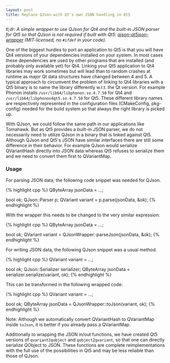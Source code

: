 ```yaml
---
layout: post
title: Replace QJson with Qt's own JSON handling in Qt5
---
```


*tl;dr: A simple wrapper to use QJson for Qt4 and the built-in JSON parser for Qt5 so that QJson is not required if built with Qt5: [qjson-qt5json-wrapper](https://github.com/xhochy/qjson-qt5json-wrapper) (MIT-licensed, no `#ifdef` in your code).*

One of the biggest hurdles to port an application to Qt5 is that you will have Qt4 versions of your dependencies installed on your system.
In most cases these dependencies are used by other programs that are installed (and probably only available yet) for Qt4.
Linking your Qt5 application to Qt4 libraries may work sometimes but will lead than to random crashes at runtime as major Qt data structures have changed between 4 and 5.
A typical approach to circumvent the problem of linking to Qt4 libraries with a Qt5 binary is to name the library differently w.r.t. the Qt version.
For example Phonon installs `/usr/lib64/libphonon.so.4.7.50` for Qt4 and `/usr/lib64/libphonon4qt5.so.4.7.50` for Qt5.
These different library names are respectively represented in the configuration files (CMakeConfig, pkg-config) needed for the build system so that always the right library is picked up.

With QJson, we could follow the same path in our applications like Tomahawk.
But as Qt5 provides a built-in JSON parser, we do not necessarily need to utilize QJson in a binary that is linked against Qt5.
Although QJson and Qt5's JSON have similar interfaces there are still some difference in their behavior.
For example QJson would serialize QVariantHash directly into JSON data whereas Qt5 refuses to serialize them and we need to convert them first to QVariantMap.

### Usage

For parsing JSON data, the following code snippet was needed for QJson.

{% highlight cpp %}
QByteArray jsonData = …;

bool ok;
QJson::Parser p;
QVariant variant = p.parse(jsonData, &ok);
{% endhighlight %}

With the wrapper this needs to be changed to the very similar expression:

{% highlight cpp %}
QByteArray jsonData = …;

bool ok;
QVariant variant = QJsonWrapper::parseJson(jsonData, &ok);
{% endhighlight %}

For writing JSON data, the following QJson snippet was a usual method.

{% highlight cpp %}
QVariant variant = …;

bool ok;
QJson::Serializer serializer;
QByteArray jsonData = serializer.serialize(variant, ok);
{% endhighlight %}

This can be transformed in the following wrapped code:

{% highlight cpp %}
QVariant variant = …;

bool ok;
QByteArray jsonData = QJsonWrapper::toJson(variant, ok);
{% endhighlight %}

Note: Although we automatically convert QVariantHash to QVariantMap inside `toJson`, it is better if you already pass a QVariantMap.

Additionally to wrapping the JSON in/out functions, we have created Qt5 versions of `qvariant2qobject` and `qobject2qvariant`, so that one can directly serialize QObject to JSON.
These functions are complete reimplementations with the full use of the possibilities in Qt5 and may be less reliable than those of QJson.

